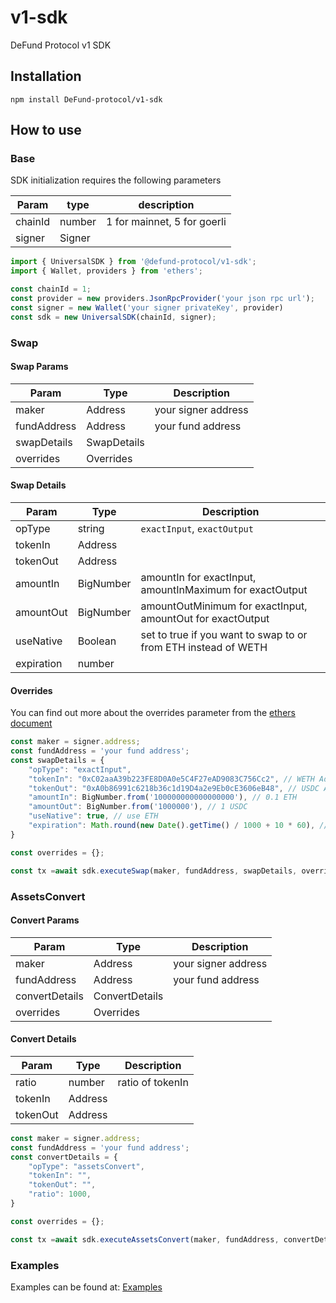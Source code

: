 # v1-sdk
 DeFund Protocol v1 SDK

## Installation
```shell
npm install DeFund-protocol/v1-sdk
```

## How to use

### Base

SDK initialization requires the following parameters

| Param   | type   | description                 |
| ------- | ------ | --------------------------- |
| chainId | number | 1 for mainnet, 5 for goerli |
| signer  | Signer |                             |

```typescript
import { UniversalSDK } from '@defund-protocol/v1-sdk';
import { Wallet, providers } from 'ethers';

const chainId = 1;
const provider = new providers.JsonRpcProvider('your json rpc url');
const signer = new Wallet('your signer privateKey', provider)
const sdk = new UniversalSDK(chainId, signer);
```

### Swap

#### Swap Params
| Param       | Type        | Description         |
| ----------- | ----------- | ------------------- |
| maker       | Address     | your signer address |
| fundAddress | Address     | your fund address   |
| swapDetails | SwapDetails |                     |
| overrides   | Overrides   |                     |

#### Swap Details
| Param      | Type      | Description                                                    |
| ---------- | --------- | -------------------------------------------------------------- |
| opType     | string    | `exactInput`, `exactOutput`                                    |
| tokenIn    | Address   |                                                                |
| tokenOut   | Address   |                                                                |
| amountIn   | BigNumber | amountIn for exactInput, amountInMaximum for exactOutput       |
| amountOut  | BigNumber | amountOutMinimum for exactInput, amountOut for exactOutput     |
| useNative  | Boolean   | set to true if you want to swap to or from ETH instead of WETH |
| expiration | number    |                                                                |

#### Overrides
You can find out more about the overrides parameter from the [ethers document](https://docs.ethers.org/v5/api/contract/contract/#Contract--write)

```typescript
const maker = signer.address;
const fundAddress = 'your fund address';
const swapDetails = {
    "opType": "exactInput",
    "tokenIn": "0xC02aaA39b223FE8D0A0e5C4F27eAD9083C756Cc2", // WETH Address on mainnet
    "tokenOut": "0xA0b86991c6218b36c1d19D4a2e9Eb0cE3606eB48", // USDC Address on mainnet
    "amountIn": BigNumber.from('100000000000000000'), // 0.1 ETH
    "amountOut": BigNumber.from('1000000'), // 1 USDC
    "useNative": true, // use ETH
    "expiration": Math.round(new Date().getTime() / 1000 + 10 * 60), // expires in 10 minutes
}

const overrides = {};

const tx =await sdk.executeSwap(maker, fundAddress, swapDetails, overrides);
```

### AssetsConvert

#### Convert Params
| Param          | Type           | Description         |
| -------------- | -------------- | ------------------- |
| maker          | Address        | your signer address |
| fundAddress    | Address        | your fund address   |
| convertDetails | ConvertDetails |                     |
| overrides      | Overrides      |                     |

#### Convert Details
| Param    | Type    | Description      |
| -------- | ------- | ---------------- |
| ratio    | number  | ratio of tokenIn |
| tokenIn  | Address |                  |
| tokenOut | Address |                  |

```typescript
const maker = signer.address;
const fundAddress = 'your fund address';
const convertDetails = {
    "opType": "assetsConvert",
    "tokenIn": "",
    "tokenOut": "",
    "ratio": 1000,
}

const overrides = {};

const tx =await sdk.executeAssetsConvert(maker, fundAddress, convertDetails, overrides);
```

### Examples
Examples can be found at: [Examples](https://github.com/DeFund-protocol/defund-examples)